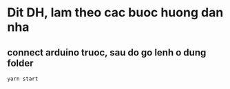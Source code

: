 # Dit DH, lam theo cac buoc huong dan nha

## connect arduino truoc, sau do go lenh o dung folder

```
yarn start
```
